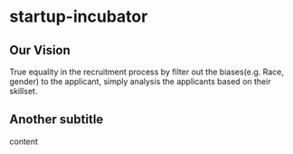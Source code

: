 # startup-incubator

## Our Vision
True equality in the recruitment process by filter out the biases(e.g. Race, gender) to the applicant, simply analysis the applicants based on their skillset.

## Another subtitle

content

